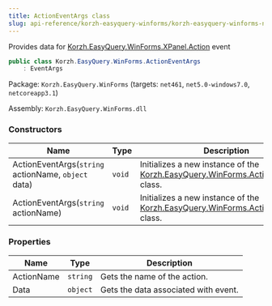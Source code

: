 ```yaml
---
title: ActionEventArgs class
slug: api-reference/korzh-easyquery-winforms/korzh-easyquery-winforms-namespace/actioneventargs-class
---
```

Provides data for [Korzh.EasyQuery.WinForms.XPanel.Action](/api-reference/korzh-easyquery-winforms/korzh-easyquery-winforms-namespace/xpanel-class) event
```csharp
public class Korzh.EasyQuery.WinForms.ActionEventArgs
    : EventArgs

```
Package: `Korzh.EasyQuery.WinForms` (targets: `net461`, `net5.0-windows7.0`, `netcoreapp3.1`)

Assembly: `Korzh.EasyQuery.WinForms.dll`

### Constructors

| Name | Type | Description | 
| --- | --- | --- | 
| ActionEventArgs(`string` actionName, `object` data) | `void` | Initializes a new instance of the [Korzh.EasyQuery.WinForms.ActionEventArgs](/api-reference/korzh-easyquery-winforms/korzh-easyquery-winforms-namespace/actioneventargs-class) class. | 
| ActionEventArgs(`string` actionName) | `void` | Initializes a new instance of the [Korzh.EasyQuery.WinForms.ActionEventArgs](/api-reference/korzh-easyquery-winforms/korzh-easyquery-winforms-namespace/actioneventargs-class) class. | 


### Properties

| Name | Type | Description | 
| --- | --- | --- | 
| ActionName | `string` | Gets the name of the action. | 
| Data | `object` | Gets the data associated with event. |
